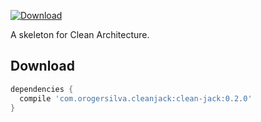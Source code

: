 [ ![Download](https://api.bintray.com/packages/orogersilva/maven/clean-jack/images/download.svg) ](https://bintray.com/orogersilva/maven/clean-jack/_latestVersion)

A skeleton for Clean Architecture.

Download
--------

```groovy
dependencies {
  compile 'com.orogersilva.cleanjack:clean-jack:0.2.0'
}
```